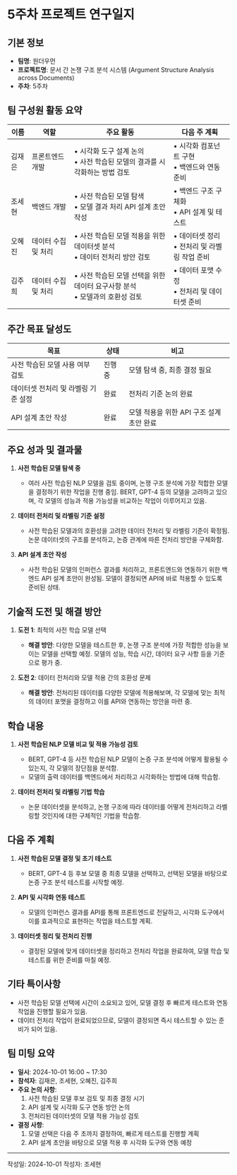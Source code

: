 # 5주차 프로젝트 연구일지

## 기본 정보

- **팀명**: 원더우먼
- **프로젝트명**: 문서 간 논쟁 구조 분석 시스템 (Argument Structure Analysis across Documents)
- **주차**: 5주차

## 팀 구성원 활동 요약

| 이름   | 역할                | 주요 활동                                                                       | 다음 주 계획                                      |
| ------ | ------------------- | ------------------------------------------------------------------------------- | ------------------------------------------------- |
| 김재은 | 프론트엔드 개발     | • 시각화 도구 설계 논의 <br> • 사전 학습된 모델의 결과를 시각화하는 방법 검토   | • 시각화 컴포넌트 구현 <br> • 백엔드와 연동 준비  |
| 조세현 | 백엔드 개발         | • 사전 학습된 모델 탐색 <br> • 모델 결과 처리 API 설계 초안 작성                | • 백엔드 구조 구체화 <br> • API 설계 및 테스트    |
| 오혜진 | 데이터 수집 및 처리 | • 사전 학습된 모델 적용을 위한 데이터셋 분석 <br> • 데이터 전처리 방안 검토     | • 데이터셋 정리 <br> • 전처리 및 라벨링 작업 준비 |
| 김주희 | 데이터 수집 및 처리 | • 사전 학습된 모델 선택을 위한 데이터 요구사항 분석 <br> • 모델과의 호환성 검토 | • 데이터 포맷 수정 <br> • 전처리 및 데이터셋 준비 |

## 주간 목표 달성도

| 목표                                | 상태    | 비고                                     |
| ----------------------------------- | ------- | ---------------------------------------- |
| 사전 학습된 모델 사용 여부 검토     | 진행 중 | 모델 탐색 중, 최종 결정 필요             |
| 데이터셋 전처리 및 라벨링 기준 설정 | 완료    | 전처리 기준 논의 완료                    |
| API 설계 초안 작성                  | 완료    | 모델 적용을 위한 API 구조 설계 초안 완료 |

## 주요 성과 및 결과물

1. **사전 학습된 모델 탐색 중**

   - 여러 사전 학습된 NLP 모델을 검토 중이며, 논쟁 구조 분석에 가장 적합한 모델을 결정하기 위한 작업을 진행 중임. BERT, GPT-4 등의 모델을 고려하고 있으며, 각 모델의 성능과 적용 가능성을 비교하는 작업이 이루어지고 있음.

2. **데이터 전처리 및 라벨링 기준 설정**

   - 사전 학습된 모델과의 호환성을 고려한 데이터 전처리 및 라벨링 기준이 확정됨. 논문 데이터셋의 구조를 분석하고, 논증 관계에 따른 전처리 방안을 구체화함.

3. **API 설계 초안 작성**
   - 사전 학습된 모델의 인퍼런스 결과를 처리하고, 프론트엔드와 연동하기 위한 백엔드 API 설계 초안이 완성됨. 모델이 결정되면 API에 바로 적용할 수 있도록 준비된 상태.

## 기술적 도전 및 해결 방안

1. **도전 1**: 최적의 사전 학습 모델 선택

   - **해결 방안**: 다양한 모델을 테스트한 후, 논쟁 구조 분석에 가장 적합한 성능을 보이는 모델을 선택할 예정. 모델의 성능, 학습 시간, 데이터 요구 사항 등을 기준으로 평가 중.

2. **도전 2**: 데이터 전처리와 모델 적용 간의 호환성 문제
   - **해결 방안**: 전처리된 데이터를 다양한 모델에 적용해보며, 각 모델에 맞는 최적의 데이터 포맷을 결정하고 이를 API와 연동하는 방안을 마련 중.

## 학습 내용

1. **사전 학습된 NLP 모델 비교 및 적용 가능성 검토**

   - BERT, GPT-4 등 사전 학습된 NLP 모델이 논증 구조 분석에 어떻게 활용될 수 있는지, 각 모델의 장단점을 분석함.
   - 모델의 출력 데이터를 백엔드에서 처리하고 시각화하는 방법에 대해 학습함.

2. **데이터 전처리 및 라벨링 기법 학습**
   - 논문 데이터셋을 분석하고, 논쟁 구조에 따라 데이터를 어떻게 전처리하고 라벨링할 것인지에 대한 구체적인 기법을 학습함.

## 다음 주 계획

1. **사전 학습된 모델 결정 및 초기 테스트**

   - BERT, GPT-4 등 후보 모델 중 최종 모델을 선택하고, 선택된 모델을 바탕으로 논증 구조 분석 테스트를 시작할 예정.

2. **API 및 시각화 연동 테스트**

   - 모델의 인퍼런스 결과를 API를 통해 프론트엔드로 전달하고, 시각화 도구에서 이를 효과적으로 표현하는 작업을 테스트할 계획.

3. **데이터셋 정리 및 전처리 진행**
   - 결정된 모델에 맞게 데이터셋을 정리하고 전처리 작업을 완료하여, 모델 학습 및 테스트를 위한 준비를 마칠 예정.

## 기타 특이사항

- 사전 학습된 모델 선택에 시간이 소요되고 있어, 모델 결정 후 빠르게 테스트와 연동 작업을 진행할 필요가 있음.
- 데이터 전처리 작업이 완료되었으므로, 모델이 결정되면 즉시 테스트할 수 있는 준비가 되어 있음.

## 팀 미팅 요약

- **일시**: 2024-10-01 16:00 ~ 17:30
- **참석자**: 김재은, 조세현, 오혜진, 김주희
- **주요 논의 사항**:
  1.  사전 학습된 모델 후보 검토 및 최종 결정 시기
  2.  API 설계 및 시각화 도구 연동 방안 논의
  3.  전처리된 데이터셋의 모델 적용 가능성 검토
- **결정 사항**:
  1.  모델 선택은 다음 주 초까지 결정하여, 빠르게 테스트를 진행할 계획
  2.  API 설계 초안을 바탕으로 모델 적용 후 시각화 도구와 연동 예정

---

작성일: 2024-10-01
작성자: 조세현

